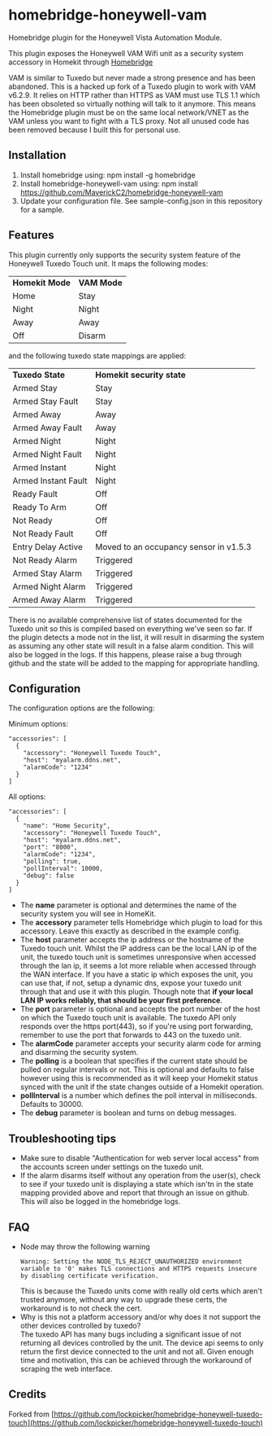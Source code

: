 # homebridge-honeywell-vam
Homebridge plugin for the Honeywell Vista Automation Module.

This plugin exposes the Honeywell VAM Wifi unit as a security system accessory in Homekit through [Homebridge](http://homebridge.io)

VAM is similar to Tuxedo but never made a strong presence and has been abandoned. This is a hacked up fork of a Tuxedo plugin
to work with VAM v6.2.9. It relies on HTTP rather than HTTPS as VAM must use TLS 1.1 which has been obsoleted so virtually
nothing will talk to it anymore. This means the Homebridge plugin must be on the same local network/VNET as the VAM unless
you want to fight with a TLS proxy. Not all unused code has been removed because I built this for personal use.

## Installation

1. Install homebridge using: npm install -g homebridge
2. Install homebridge-honeywell-vam using: npm install https://github.com/MaverickC2/homebridge-honeywell-vam
3. Update your configuration file. See sample-config.json in this repository for a sample.

## Features
This plugin currently only supports the security system feature of the Honeywell Tuxedo Touch unit. It maps the following modes:
<table style='align:center'>
  <tr><td><b>Homekit Mode</b></td><td><b>VAM Mode</b></td></tr>
  <tr><td>Home </td><td>Stay</td></tr>
  <tr><td>Night </td><td>Night</td></tr>
  <tr><td>Away </td><td>Away</td></tr>
  <tr><td>Off </td><td>Disarm</td></tr>
</table>

and the following tuxedo state mappings are applied:
<table style='align:center'>
  <tr><td><b>Tuxedo State</b></td><td><b>Homekit security state</b></td></tr>
  <tr><td>Armed Stay</td><td>Stay</td></tr>
  <tr><td>Armed Stay Fault</td><td>Stay</td></tr>
  <tr><td>Armed Away</td><td>Away</td></tr>
  <tr><td>Armed Away Fault</td><td>Away</td></tr>
  <tr><td>Armed Night</td><td>Night</td></tr>
  <tr><td>Armed Night Fault</td><td>Night</td></tr>
  <tr><td>Armed Instant</td><td>Night</td></tr>
  <tr><td>Armed Instant Fault</td><td>Night</td></tr>
  <tr><td>Ready Fault</td><td>Off</td></tr>
  <tr><td>Ready To Arm</td><td>Off</td></tr>
  <tr><td>Not Ready</td><td>Off</td></tr>
  <tr><td>Not Ready Fault</td><td>Off</td></tr>
  <tr><td>Entry Delay Active</td><td>Moved to an occupancy sensor in v1.5.3 </td></tr>
  <tr><td>Not Ready Alarm</td><td>Triggered</td></tr>
  <tr><td>Armed Stay Alarm</td><td>Triggered</td></tr>
  <tr><td>Armed Night Alarm</td><td>Triggered</td></tr>
  <tr><td>Armed Away Alarm</td><td>Triggered</td></tr>
</table>

There is no available comprehensive list of states documented for the Tuxedo unit so this is compiled based on everything we've seen so far. If the plugin detects a mode not in the list, it will result in disarming the system as assuming any other state will result in a false alarm condition. This will also be logged in the logs. If this happens, please raise a bug through github and the state will be added to the mapping for appropriate handling.


## Configuration
The configuration options are the following:

Minimum options:
```
"accessories": [
  {
    "accessory": "Honeywell Tuxedo Touch",
    "host": "myalarm.ddns.net",
    "alarmCode": "1234"
  }
]

```

All options:
```
"accessories": [
  {
    "name": "Home Security",
    "accessory": "Honeywell Tuxedo Touch",
    "host": "myalarm.ddns.net",
    "port": "8000",
    "alarmCode": "1234",
    "polling": true,
    "pollInterval": 10000,
    "debug": false
  }
]

```

- The **name** parameter is optional and determines the name of the security system you will see in HomeKit.
- The **accessory** parameter tells Homebridge which plugin to load for this accessory. Leave this exactly as described in the example config.
- The **host** parameter accepts the ip address or the hostname of the Tuxedo touch unit.
  Whilst the IP address can be the local LAN ip of the unit, the tuxedo touch unit is sometimes unresponsive when accessed through the lan ip, it seems a lot more reliable when accessed through the WAN interface.
  If you have a static ip which exposes the unit, you can use that, if not, setup a dynamic dns, expose your tuxedo unit through that and use it with this plugin.
  Though note that **if your local LAN IP works reliably, that should be your first preference**.
- The **port** parameter is optional and accepts the port number of the host on which the Tuxedo touch unit is available. The tuxedo API only responds over the https port(443), so if you're using port forwarding, remember to use the port that forwards to 443 on the tuxedo unit.
- The **alarmCode** parameter accepts your security alarm code for arming and disarming the security system.
- The **polling** is a boolean that specifies if the current state should be pulled on regular intervals or not.
  This is optional and defaults to false however using this is recommended as it will keep your Homekit status synced with the unit if the state changes outside of a Homekit operation.
- **pollInterval** is a number which defines the poll interval in milliseconds. Defaults to 30000.
- The **debug** parameter is boolean and turns on debug messages.

## Troubleshooting tips
- Make sure to disable "Authentication for web server local access" from the accounts screen under settings on the tuxedo unit.
- If the alarm disarms itself without any operation from the user(s), check to see if your tuxedo unit is displaying a state which isn'tn in the state mapping provided above and report that through an issue on github. This will also be logged in the homebridge logs.

## FAQ
- Node may throw the following warning
  ```
  Warning: Setting the NODE_TLS_REJECT_UNAUTHORIZED environment variable to '0' makes TLS connections and HTTPS requests insecure by disabling certificate verification.
  ```
  This is because the Tuxedo units come with really old certs which aren't trusted anymore, without any way to upgrade these certs, the workaround is to not check the cert.
- Why is this not a platform accessory and/or why does it not support the other devices controlled by tuxedo? <br>
  The tuxedo API has many bugs including a significant issue of not returning all devices controlled by the unit. The device api seems to only return the first device connected to the unit and not all. Given enough time and motivation, this can be achieved through the workaround of scraping the web interface.

## Credits
Forked from [https://github.com/lockpicker/homebridge-honeywell-tuxedo-touch](https://github.com/lockpicker/homebridge-honeywell-tuxedo-touch)
